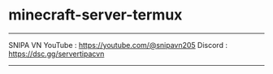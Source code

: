# minecraft-server-termux
________________________________
SNIPA VN
YouTube :
https://youtube.com/@snipavn205
Discord :
https://dsc.gg/servertipacvn
________________________________
